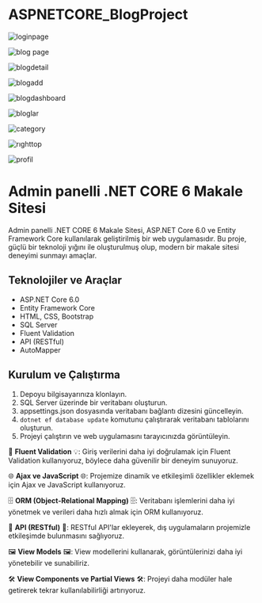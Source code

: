 # ASPNETCORE_BlogProject


![loginpage](https://github.com/EnesFevzi/ASPNETCORE_BlogProject/assets/118919666/d287855d-8921-49e4-be3c-f22376dbe1c4)


![blog page](https://github.com/EnesFevzi/ASPNETCORE_BlogProject/assets/118919666/f5f56c30-b68d-454c-a0c4-b23808ef38f0)

![blogdetail](https://github.com/EnesFevzi/ASPNETCORE_BlogProject/assets/118919666/ebe1f30c-72fe-4455-80ec-12d46f4e68db)

![blogadd](https://github.com/EnesFevzi/ASPNETCORE_BlogProject/assets/118919666/62cc3f65-6b98-43f6-9afe-3063259e1b48)

![blogdashboard](https://github.com/EnesFevzi/ASPNETCORE_BlogProject/assets/118919666/9bc2c4eb-9b0e-47fb-84ff-c3997aaaf20d)

![bloglar](https://github.com/EnesFevzi/ASPNETCORE_BlogProject/assets/118919666/cbf42d05-0cd1-42e9-a74f-0c6c47ebe67d)

![category](https://github.com/EnesFevzi/ASPNETCORE_BlogProject/assets/118919666/6787576a-195a-490b-8b5f-012e5508934c)

![rıghttop](https://github.com/EnesFevzi/ASPNETCORE_BlogProject/assets/118919666/cc4c16bb-c024-496f-a5f4-9c8a2a89946f)

![profil](https://github.com/EnesFevzi/ASPNETCORE_BlogProject/assets/118919666/d8217b7e-1f3a-4a41-8d23-36cdc991ff6d)


# Admin panelli .NET CORE 6 Makale Sitesi

Admin panelli .NET CORE 6 Makale Sitesi, ASP.NET Core 6.0 ve Entity Framework Core kullanılarak geliştirilmiş bir web uygulamasıdır. Bu proje, güçlü bir teknoloji yığını ile oluşturulmuş olup, modern bir makale sitesi deneyimi sunmayı amaçlar.


## Teknolojiler ve Araçlar

- ASP.NET Core 6.0
- Entity Framework Core
- HTML, CSS, Bootstrap
- SQL Server
- Fluent Validation
- API (RESTful)
- AutoMapper

## Kurulum ve Çalıştırma

1. Depoyu bilgisayarınıza klonlayın.
2. SQL Server üzerinde bir veritabanı oluşturun.
3. appsettings.json dosyasında veritabanı bağlantı dizesini güncelleyin.
4. `dotnet ef database update` komutunu çalıştırarak veritabanı tablolarını oluşturun.
5. Projeyi çalıştırın ve web uygulamasını tarayıcınızda görüntüleyin.




🚀 **Fluent Validation** 💡: Giriş verilerini daha iyi doğrulamak için Fluent Validation kullanıyoruz, böylece daha güvenilir bir deneyim sunuyoruz.

🌐 **Ajax ve JavaScript** 🌐: Projemize dinamik ve etkileşimli özellikler eklemek için Ajax ve JavaScript kullanıyoruz.

🗄️ **ORM (Object-Relational Mapping)** 🗄️: Veritabanı işlemlerini daha iyi yönetmek ve verileri daha hızlı almak için ORM kullanıyoruz.

🚀 **API (RESTful)** 🚀: RESTful API'lar ekleyerek, dış uygulamaların projemizle etkileşimde bulunmasını sağlıyoruz.

🖼️ **View Models** 🖼️: View modellerini kullanarak, görüntülerinizi daha iyi yönetebilir ve sunabiliriz.

🛠️ **View Components ve Partial Views** 🛠️: Projeyi daha modüler hale getirerek tekrar kullanılabilirliği artırıyoruz.

